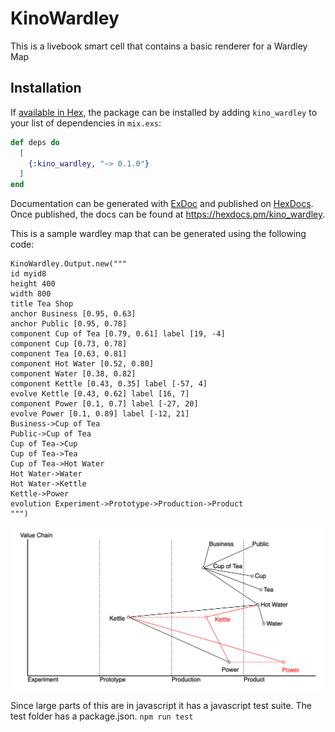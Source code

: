 # KinoWardley

This is a livebook smart cell that contains a basic renderer for a Wardley Map

## Installation

If [available in Hex](https://hex.pm/docs/publish), the package can be installed
by adding `kino_wardley` to your list of dependencies in `mix.exs`:

```elixir
def deps do
  [
    {:kino_wardley, "~> 0.1.0"}
  ]
end
```

Documentation can be generated with [ExDoc](https://github.com/elixir-lang/ex_doc)
and published on [HexDocs](https://hexdocs.pm). Once published, the docs can
be found at <https://hexdocs.pm/kino_wardley>.

This is a sample wardley map that can be generated using the following code:
```
KinoWardley.Output.new("""
id myid8
height 400
width 800
title Tea Shop
anchor Business [0.95, 0.63]
anchor Public [0.95, 0.78]
component Cup of Tea [0.79, 0.61] label [19, -4]
component Cup [0.73, 0.78]
component Tea [0.63, 0.81]
component Hot Water [0.52, 0.80]
component Water [0.38, 0.82]
component Kettle [0.43, 0.35] label [-57, 4]
evolve Kettle [0.43, 0.62] label [16, 7]
component Power [0.1, 0.7] label [-27, 20]
evolve Power [0.1, 0.89] label [-12, 21]
Business->Cup of Tea
Public->Cup of Tea
Cup of Tea->Cup
Cup of Tea->Tea
Cup of Tea->Hot Water
Hot Water->Water
Hot Water->Kettle 
Kettle->Power
evolution Experiment->Prototype->Production->Product
""")
```

![sample wardley map](https://raw.githubusercontent.com/chriseyre2000/kino_wardley/main/cup-of-tea.png "Sample Wardley Map")



Since large parts of this are in javascript it has a javascript test suite.
The test folder has a package.json.
`npm run test`

